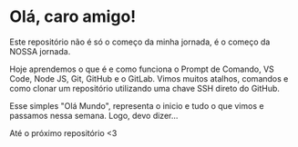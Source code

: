 # Olá, caro amigo!
Este repositório não é só o começo da minha jornada, é o começo da NOSSA jornada.

Hoje aprendemos o que é e como funciona o Prompt de Comando, VS Code, Node JS, Git, GitHub e o GitLab. Vimos muitos atalhos, comandos e como clonar um repositório utilizando uma chave SSH direto do GitHub.

Esse simples "Olá Mundo", representa o inicio e tudo o que vimos e passamos nessa semana. Logo, devo dizer...

Até o próximo repositório <3